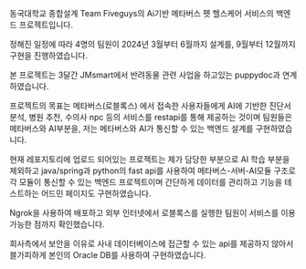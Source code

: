 동국대학교 종합설계 Team Fiveguys의 Ai기반 메타버스 펫 헬스케어 서비스의 백엔드 프로젝트입니다.

정해진 일정에 따라 4명의 팀원이 2024년 3월부터 6월까지 설계를, 9월부터 12월까지 구현을 진행하였습니다.

본 프로젝트는 3달간 JMsmart에서 반려동물 관련 사업을 하고있는 puppydoc과 연계하였습니다.

프로젝트의 목표는 메타버스(로블록스) 에서 접속한 사용자들에게 AI에 기반한 진단서 분석, 병원 추천, 수의사 npc 등의 서비스를 restapi를 통해 제공하는 것이며 팀원들은 메타버스와 AI부분을, 저는 메타버스와 AI가 통신할 수 있는 백엔드 설계를 구현하였습니다.

현재 레포지토리에 업로드 되어있는 프로젝트는 제가 담당한 부분으로 AI 학습 부분을 제외하고 java/spring과 python의 fast api를 사용하여 메타버스-서버-AI모듈 구조로 각 모듈이 통신할 수 있는 백엔드 프로젝트이며 간단하게 데이터를 관리하고 기능을 테스트하는 어드민 페이지도 구현하였습니다.

Ngrok을 사용하여 배포하고 외부 인터넷에서 로블록스를 실행한 팀원이 서비스를 이용가능한 점까지 확인했습니다.

회사측에서 보안을 이유로 사내 데이터베이스에 접근할 수 있는 api를 제공하지 않아서 블가피하게 본인의 Oracle DB를 사용하여 구현하였습니다.
